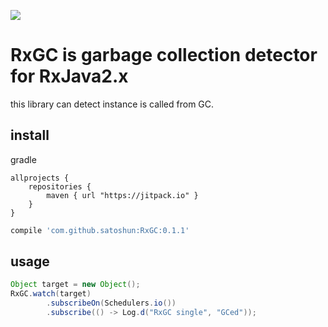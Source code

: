 [![](https://jitpack.io/v/satoshun/RxGC.svg)](https://jitpack.io/#satoshun/RxGC)

# RxGC is garbage collection detector for RxJava2.x

this library can detect instance is called from GC.


## install

gradle 

```
allprojects {
    repositories {
        maven { url "https://jitpack.io" }
    }
}
```

```gradle
compile 'com.github.satoshun:RxGC:0.1.1'
```


## usage

```java
Object target = new Object();
RxGC.watch(target)
        .subscribeOn(Schedulers.io())
        .subscribe(() -> Log.d("RxGC single", "GCed"));
```
